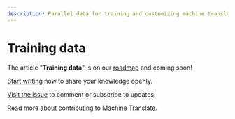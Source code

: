```yaml
---
description: Parallel data for training and customizing machine translation
---
```


# Training data

The article "**Training data**" is on our [roadmap](https://github.com/machinetranslate/machinetranslate.org/blob/master/ROADMAP.md) and coming soon!


[Start writing](https://github.com/machinetranslate/machinetranslate.org/edit/master/customization/training-data.md) now to share your knowledge openly.

[Visit the issue](https://github.com/machinetranslate/machinetranslate.org/issues/136) to comment or subscribe to updates.

[Read more about contributing](https://www.machinetranslate.org/about-machine-translate/contributing) to Machine Translate.

